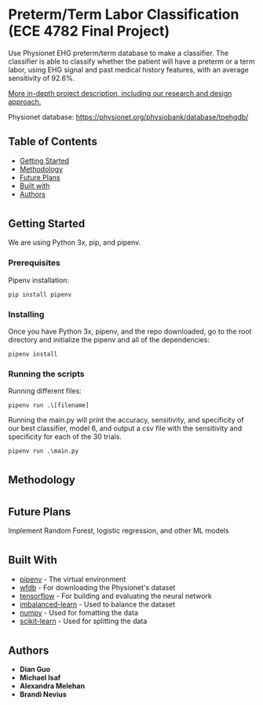 # Preterm/Term Labor Classification (ECE 4782 Final Project)

Use Physionet EHG preterm/term database to make a classifier. 
The classifier is able to classify whether the patient will have a preterm or a term labor,
using EHG signal and past medical history features, with an average sensitivity of 92.6%. 

[More in-depth project description, including our research and design approach.](ProjectSummary.pdf)

Physionet database:
https://physionet.org/physiobank/database/tpehgdb/

## Table of Contents
* [Getting Started](#getting-started)
* [Methodology](#method)
* [Future Plans](#future)
* [Built with](#built)
* [Authors](#authors)

# <a name="getting-started"></a>
## Getting Started

We are using Python 3x, pip, and pipenv.

### Prerequisites

Pipenv installation: 

```
pip install pipenv
```

### Installing

Once you have Python 3x, pipenv, and the repo downloaded, go to the root directory and initialize the pipenv and all of the dependencies:

```
pipenv install
```

### Running the scripts

Running different files:
```
pipenv run .\[filename]
```

Running the main.py will print the accuracy, sensitivity, and specificity of our best classifier, model 6, and output a csv file with the sensitivity and specificity for each of the 30 trials.

```
pipenv run .\main.py
```

# <a name="method"></a>
## Methodology


# <a name="future"></a>
## Future Plans
Implement Random Forest, logistic regression, and other ML models

# <a name="built"></a>
## Built With

* [pipenv](https://pypi.org/project/pipenv/) - The virtual environment
* [wfdb](https://pypi.org/project/wfdb/) - For downloading the Physionet's dataset
* [tensorflow](https://www.tensorflow.org/) - For building and evaluating the neural network
* [imbalanced-learn](https://pypi.org/project/imbalanced-learn/) - Used to balance the dataset
* [numpy](https://pypi.org/project/numpy/) - Used for fomatting the data
* [scikit-learn](https://pypi.org/project/scikit-learn/) - Used for splitting the data

# <a name="authors"></a>
## Authors

* **Dian Guo** 
* **Michael Isaf** 
* **Alexandra Melehan** 
* **Brandi Nevius** 

